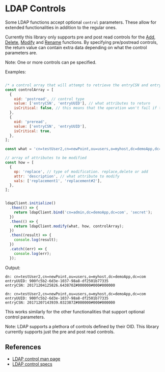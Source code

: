 # LDAP Controls


Some LDAP functions accept optional `control` parameters. These allow for extended functionalities in addition to the regular ones.

Currently this library only supports pre and post read controls for the [Add](./ldap_functions/add.MD), [Delete](./ldap_functions/delete.MD), [Modify](./ldap_functions/modify.MD) and [Rename](./ldap_functions/rename.MD) functions. By specifying pre/postread controls, the return value can contain extra data depending on what the control parameters are.

Note: One or more controls can pe specified.

Examples:

```javascript

/* a control array that will attempt to retrieve the entryCSN and entryUUID before the operation is executed, but will move forward if it fails to and after the operation is done it will get the entryCSN and entryUUID OR it returns an error */
const controlArray = [
  {
    oid: 'postread', // control type
    value: ['entryCSN', 'entryUUID'], // what attributes to return
    isCritical: false, // this means that the operation won't fail if the values can't be retrieved
  },
  {
    oid: 'preread',
    value: ['entryCSN', 'entryUUID'],
    isCritical: true,
  },
];

const what = 'cn=testUser2,cn=newPoint,ou=users,o=myhost,dc=demoApp,dc=com';

// array of attributes to be modified
const how = [
  {
    op: 'replace', // type of modification. replace,delete or add
    attr: 'description', // what attribute to modify
    vals: ['replacement1', 'replacement#2'],
  },
];


ldapClient.initialize()
  .then(() => {
    return ldapClient.bind('cn=admin,dc=demoApp,dc=com', 'secret');
  })
  .then(() => {
    return ldapClient.modify(what, how, controlArray);
  })
  .then((result) => {
    console.log(result);
  })
  .catch((err) => {
    console.log(err);
  });

```

Output:
```
dn: cn=testUser2,cn=newPoint,ou=users,o=myhost,dc=demoApp,dc=com
entryUUID: 900fc5b2-6d3e-1037-98a8-df2501b77335
entryCSN: 20171204125826.643870Z#000000#000#000000

dn: cn=testUser2,cn=newPoint,ou=users,o=myhost,dc=demoApp,dc=com
entryUUID: 900fc5b2-6d3e-1037-98a8-df2501b77335
entryCSN: 20171207143939.032387Z#000000#000#000000
```

This works similarly for the other functionalities that support optional control parameters.

Note: LDAP supports a plethora of controls defined by their OID. This library currently supports just the pre and post read controls.

## References

* [LDAP control man page](https://linux.die.net/man/3/ldap_controls) 
* [LDAP control specs](https://www.ldap.com/basic-ldap-concepts#Controls)